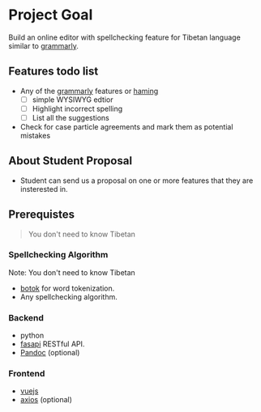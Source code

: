 # Project Goal
Build an online editor with spellchecking feature for Tibetan language similar to [grammarly](https://app.grammarly.com/).


## Features todo list
- Any of the [grammarly](https://app.grammarly.com/) features or [haming](https://hemingwayapp.com/)
  - [ ] simple WYSIWYG edtior
  - [ ] Highlight incorrect spelling
  - [ ] List all the suggestions
- Check for case particle agreements and mark them as potential mistakes

## About Student Proposal
- Student can send us a proposal on one or more features that they are insterested in.

## Prerequistes
> You don't need to know Tibetan
### Spellchecking Algorithm
Note: You don't need to know Tibetan
- [botok](https://github.com/Esukhia/botok) for word tokenization.
- Any spellchecking algorithm.

### Backend
- python
- [fasapi](https://github.com/tiangolo/fastapi) RESTful API.
- [Pandoc](https://pandoc.org/) (optional)

### Frontend
- [vuejs](https://vuejs.org/)
- [axios](https://github.com/axios/axios) (optional)
